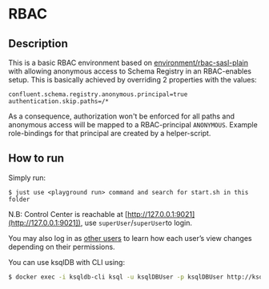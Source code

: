 # RBAC

## Description

This is a basic RBAC environment based on [environment/rbac-sasl-plain](https://github.com/vdesabou/kafka-docker-playground/tree/master/environment/rbac-sasl-plain) with allowing anonymous access to Schema Registry in an RBAC-enables setup. This is basically achieved by overriding 2 properties with the values:
```
confluent.schema.registry.anonymous.principal=true
authentication.skip.paths=/*
```
As a consequence, authorization won't be enforced for all paths and anonymous access will be mapped to a RBAC-principal `ANONYMOUS`. Example role-bindings for that principal are created by a helper-script. 

## How to run

Simply run:

```
$ just use <playground run> command and search for start.sh in this folder
```

N.B: Control Center is reachable at [http://127.0.0.1:9021](http://127.0.0.1:9021]), use `superUser`/`superUser`to login.

You may also log in as [other users](https://github.com/confluentinc/cp-demo/tree/5.4.1-post/scripts//security/ldap_users) to learn how each user’s view changes depending on their permissions.

You can use ksqlDB with CLI using:

```bash
$ docker exec -i ksqldb-cli ksql -u ksqlDBUser -p ksqlDBUser http://ksqldb-server:8088
```